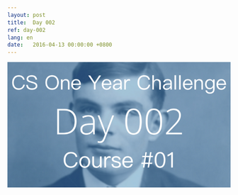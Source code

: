 ```yaml
---
layout: post
title:  Day 002
ref: day-002
lang: en
date:   2016-04-13 00:00:00 +0800
---
```


![](/images/Day002-en.png)
